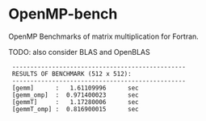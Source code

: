 # OpenMP-bench

OpenMP Benchmarks of matrix multiplication for Fortran.

TODO: also consider BLAS and OpenBLAS

```
 ------------------------------------------------
 RESULTS OF BENCHMARK (512 x 512):
 ------------------------------------------------
 [gemm]      :   1.61109996      sec
 [gemm_omp]  :  0.971400023      sec
 [gemmT]     :   1.17280006      sec
 [gemmT_omp] :  0.816900015      sec
 
```
